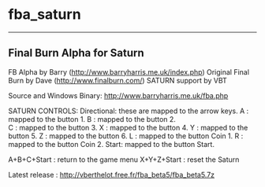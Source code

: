 # fba_saturn
---------------------------------------------------------------------------
Final Burn Alpha for Saturn
---------------------------------------------------------------------------

 FB Alpha by Barry (http://www.barryharris.me.uk/index.php)
 Original Final Burn by Dave (http://www.finalburn.com/)
 SATURN support by VBT

 Source and Windows Binary: http://www.barryharris.me.uk/fba.php

 SATURN CONTROLS:
 Directional:    these are mapped to the arrow keys.
 A :             mapped to the button 1.
 B :             mapped to the button 2.       
 C :             mapped to the button 3.
 X :             mapped to the button 4.
 Y :             mapped to the button 5.
 Z :             mapped to the button 6.
 L :             mapped to the button Coin 1.
 R :             mapped to the button Coin 2.
 Start:          mapped to the button Start.

 A+B+C+Start : return to the game menu
 X+Y+Z+Start : reset the Saturn
 
 Latest release : http://vberthelot.free.fr/fba_beta5/fba_beta5.7z

